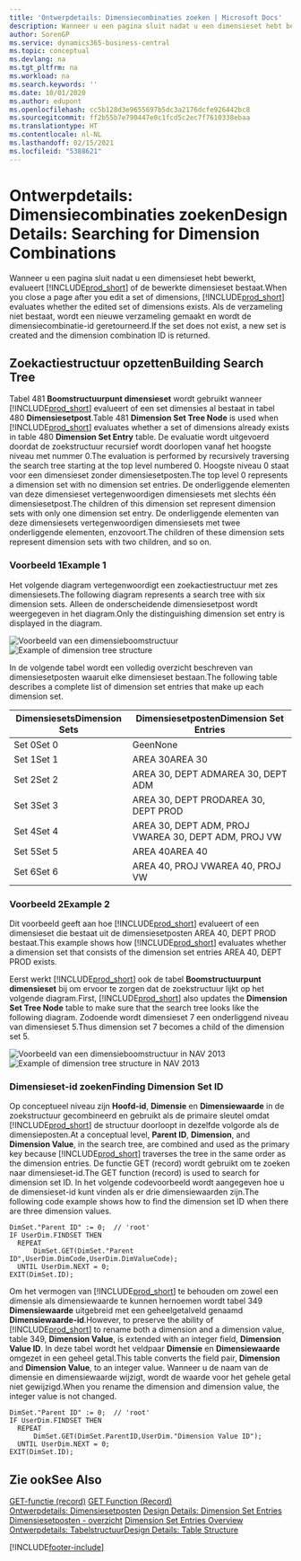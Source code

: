 ```yaml
---
title: 'Ontwerpdetails: Dimensiecombinaties zoeken | Microsoft Docs'
description: Wanneer u een pagina sluit nadat u een dimensieset hebt bewerkt, evalueert Business Central of de bewerkte dimensieset bestaat. Als de verzameling niet bestaat, wordt een nieuwe verzameling gemaakt en wordt de dimensiecombinatie-id geretourneerd.
author: SorenGP
ms.service: dynamics365-business-central
ms.topic: conceptual
ms.devlang: na
ms.tgt_pltfrm: na
ms.workload: na
ms.search.keywords: ''
ms.date: 10/01/2020
ms.author: edupont
ms.openlocfilehash: cc5b128d3e9655697b5dc3a2176dcfe926442bc8
ms.sourcegitcommit: ff2b55b7e790447e0c1fcd5c2ec7f7610338ebaa
ms.translationtype: HT
ms.contentlocale: nl-NL
ms.lasthandoff: 02/15/2021
ms.locfileid: "5388621"
---
```

# <a name="design-details-searching-for-dimension-combinations"></a><span data-ttu-id="31a1a-104">Ontwerpdetails: Dimensiecombinaties zoeken</span><span class="sxs-lookup"><span data-stu-id="31a1a-104">Design Details: Searching for Dimension Combinations</span></span>
<span data-ttu-id="31a1a-105">Wanneer u een pagina sluit nadat u een dimensieset hebt bewerkt, evalueert [!INCLUDE[prod_short](includes/prod_short.md)] of de bewerkte dimensieset bestaat.</span><span class="sxs-lookup"><span data-stu-id="31a1a-105">When you close a page after you edit a set of dimensions, [!INCLUDE[prod_short](includes/prod_short.md)] evaluates whether the edited set of dimensions exists.</span></span> <span data-ttu-id="31a1a-106">Als de verzameling niet bestaat, wordt een nieuwe verzameling gemaakt en wordt de dimensiecombinatie-id geretourneerd.</span><span class="sxs-lookup"><span data-stu-id="31a1a-106">If the set does not exist, a new set is created and the dimension combination ID is returned.</span></span>  

## <a name="building-search-tree"></a><span data-ttu-id="31a1a-107">Zoekactiestructuur opzetten</span><span class="sxs-lookup"><span data-stu-id="31a1a-107">Building Search Tree</span></span>  
 <span data-ttu-id="31a1a-108">Tabel 481 **Boomstructuurpunt dimensieset** wordt gebruikt wanneer [!INCLUDE[prod_short](includes/prod_short.md)] evalueert of een set dimensies al bestaat in tabel 480 **Dimensiesetpost**.</span><span class="sxs-lookup"><span data-stu-id="31a1a-108">Table 481 **Dimension Set Tree Node** is used when [!INCLUDE[prod_short](includes/prod_short.md)] evaluates whether a set of dimensions already exists in table 480 **Dimension Set Entry** table.</span></span> <span data-ttu-id="31a1a-109">De evaluatie wordt uitgevoerd doordat de zoekstructuur recursief wordt doorlopen vanaf het hoogste niveau met nummer 0.</span><span class="sxs-lookup"><span data-stu-id="31a1a-109">The evaluation is performed by recursively traversing the search tree starting at the top level numbered 0.</span></span> <span data-ttu-id="31a1a-110">Hoogste niveau 0 staat voor een dimensieset zonder dimensiesetposten.</span><span class="sxs-lookup"><span data-stu-id="31a1a-110">The top level 0 represents a dimension set with no dimension set entries.</span></span> <span data-ttu-id="31a1a-111">De onderliggende elementen van deze dimensieset vertegenwoordigen dimensiesets met slechts één dimensiesetpost.</span><span class="sxs-lookup"><span data-stu-id="31a1a-111">The children of this dimension set represent dimension sets with only one dimension set entry.</span></span> <span data-ttu-id="31a1a-112">De onderliggende elementen van deze dimensiesets vertegenwoordigen dimensiesets met twee onderliggende elementen, enzovoort.</span><span class="sxs-lookup"><span data-stu-id="31a1a-112">The children of these dimension sets represent dimension sets with two children, and so on.</span></span>  

### <a name="example-1"></a><span data-ttu-id="31a1a-113">Voorbeeld 1</span><span class="sxs-lookup"><span data-stu-id="31a1a-113">Example 1</span></span>  
 <span data-ttu-id="31a1a-114">Het volgende diagram vertegenwoordigt een zoekactiestructuur met zes dimensiesets.</span><span class="sxs-lookup"><span data-stu-id="31a1a-114">The following diagram represents a search tree with six dimension sets.</span></span> <span data-ttu-id="31a1a-115">Alleen de onderscheidende dimensiesetpost wordt weergegeven in het diagram.</span><span class="sxs-lookup"><span data-stu-id="31a1a-115">Only the distinguishing dimension set entry is displayed in the diagram.</span></span>  

 <span data-ttu-id="31a1a-116">![Voorbeeld van een dimensieboomstructuur](media/nav2013_dimension_tree.png "Voorbeeld van een dimensieboomstructuur")</span><span class="sxs-lookup"><span data-stu-id="31a1a-116">![Example of dimension tree structure](media/nav2013_dimension_tree.png "Example of dimension tree structure")</span></span>  

 <span data-ttu-id="31a1a-117">In de volgende tabel wordt een volledig overzicht beschreven van dimensiesetposten waaruit elke dimensieset bestaan.</span><span class="sxs-lookup"><span data-stu-id="31a1a-117">The following table describes a complete list of dimension set entries that make up each dimension set.</span></span>  

|<span data-ttu-id="31a1a-118">Dimensiesets</span><span class="sxs-lookup"><span data-stu-id="31a1a-118">Dimension Sets</span></span>|<span data-ttu-id="31a1a-119">Dimensiesetposten</span><span class="sxs-lookup"><span data-stu-id="31a1a-119">Dimension Set Entries</span></span>|  
|--------------------|---------------------------|  
|<span data-ttu-id="31a1a-120">Set 0</span><span class="sxs-lookup"><span data-stu-id="31a1a-120">Set 0</span></span>|<span data-ttu-id="31a1a-121">Geen</span><span class="sxs-lookup"><span data-stu-id="31a1a-121">None</span></span>|  
|<span data-ttu-id="31a1a-122">Set 1</span><span class="sxs-lookup"><span data-stu-id="31a1a-122">Set 1</span></span>|<span data-ttu-id="31a1a-123">AREA 30</span><span class="sxs-lookup"><span data-stu-id="31a1a-123">AREA 30</span></span>|  
|<span data-ttu-id="31a1a-124">Set 2</span><span class="sxs-lookup"><span data-stu-id="31a1a-124">Set 2</span></span>|<span data-ttu-id="31a1a-125">AREA 30, DEPT ADM</span><span class="sxs-lookup"><span data-stu-id="31a1a-125">AREA 30, DEPT ADM</span></span>|  
|<span data-ttu-id="31a1a-126">Set 3</span><span class="sxs-lookup"><span data-stu-id="31a1a-126">Set 3</span></span>|<span data-ttu-id="31a1a-127">AREA 30, DEPT PROD</span><span class="sxs-lookup"><span data-stu-id="31a1a-127">AREA 30, DEPT PROD</span></span>|  
|<span data-ttu-id="31a1a-128">Set 4</span><span class="sxs-lookup"><span data-stu-id="31a1a-128">Set 4</span></span>|<span data-ttu-id="31a1a-129">AREA 30, DEPT ADM, PROJ VW</span><span class="sxs-lookup"><span data-stu-id="31a1a-129">AREA 30, DEPT ADM, PROJ VW</span></span>|  
|<span data-ttu-id="31a1a-130">Set 5</span><span class="sxs-lookup"><span data-stu-id="31a1a-130">Set 5</span></span>|<span data-ttu-id="31a1a-131">AREA 40</span><span class="sxs-lookup"><span data-stu-id="31a1a-131">AREA 40</span></span>|  
|<span data-ttu-id="31a1a-132">Set 6</span><span class="sxs-lookup"><span data-stu-id="31a1a-132">Set 6</span></span>|<span data-ttu-id="31a1a-133">AREA 40, PROJ VW</span><span class="sxs-lookup"><span data-stu-id="31a1a-133">AREA 40, PROJ VW</span></span>|  

### <a name="example-2"></a><span data-ttu-id="31a1a-134">Voorbeeld 2</span><span class="sxs-lookup"><span data-stu-id="31a1a-134">Example 2</span></span>  
 <span data-ttu-id="31a1a-135">Dit voorbeeld geeft aan hoe [!INCLUDE[prod_short](includes/prod_short.md)] evalueert of een dimensieset die bestaat uit de dimensiesetposten AREA 40, DEPT PROD bestaat.</span><span class="sxs-lookup"><span data-stu-id="31a1a-135">This example shows how [!INCLUDE[prod_short](includes/prod_short.md)] evaluates whether a dimension set that consists of the dimension set entries AREA 40, DEPT PROD exists.</span></span>  

 <span data-ttu-id="31a1a-136">Eerst werkt [!INCLUDE[prod_short](includes/prod_short.md)] ook de tabel **Boomstructuurpunt dimensieset** bij om ervoor te zorgen dat de zoekstructuur lijkt op het volgende diagram.</span><span class="sxs-lookup"><span data-stu-id="31a1a-136">First, [!INCLUDE[prod_short](includes/prod_short.md)] also updates the **Dimension Set Tree Node** table to make sure that the search tree looks like the following diagram.</span></span> <span data-ttu-id="31a1a-137">Zodoende wordt dimensieset 7 een onderliggend niveau van dimensieset 5.</span><span class="sxs-lookup"><span data-stu-id="31a1a-137">Thus dimension set 7 becomes a child of the dimension set 5.</span></span>  

 <span data-ttu-id="31a1a-138">![Voorbeeld van een dimensieboomstructuur in NAV 2013](media/nav2013_dimension_tree_example2.png "Voorbeeld van een dimensieboomstructuur in NAV 2013")</span><span class="sxs-lookup"><span data-stu-id="31a1a-138">![Example of dimension tree structure in NAV 2013](media/nav2013_dimension_tree_example2.png "Example of dimension tree structure in NAV 2013")</span></span>  

### <a name="finding-dimension-set-id"></a><span data-ttu-id="31a1a-139">Dimensieset-id zoeken</span><span class="sxs-lookup"><span data-stu-id="31a1a-139">Finding Dimension Set ID</span></span>  
 <span data-ttu-id="31a1a-140">Op conceptueel niveau zijn **Hoofd-id**, **Dimensie** en **Dimensiewaarde** in de zoekstructuur gecombineerd en gebruikt als de primaire sleutel omdat [!INCLUDE[prod_short](includes/prod_short.md)] de structuur doorloopt in dezelfde volgorde als de dimensieposten.</span><span class="sxs-lookup"><span data-stu-id="31a1a-140">At a conceptual level, **Parent ID**, **Dimension**, and **Dimension Value**, in the search tree, are combined and used as the primary key because [!INCLUDE[prod_short](includes/prod_short.md)] traverses the tree in the same order as the dimension entries.</span></span> <span data-ttu-id="31a1a-141">De functie GET (record) wordt gebruikt om te zoeken naar dimensieset-id.</span><span class="sxs-lookup"><span data-stu-id="31a1a-141">The GET function (record) is used to search for dimension set ID.</span></span> <span data-ttu-id="31a1a-142">In het volgende codevoorbeeld wordt aangegeven hoe u de dimensieset-id kunt vinden als er drie dimensiewaarden zijn.</span><span class="sxs-lookup"><span data-stu-id="31a1a-142">The following code example shows how to find the dimension set ID when there are three dimension values.</span></span>  

```  
DimSet."Parent ID" := 0;  // 'root'  
IF UserDim.FINDSET THEN  
  REPEAT  
      DimSet.GET(DimSet."Parent ID",UserDim.DimCode,UserDim.DimValueCode);  
  UNTIL UserDim.NEXT = 0;  
EXIT(DimSet.ID);  

```  

<span data-ttu-id="31a1a-143">Om het vermogen van [!INCLUDE[prod_short](includes/prod_short.md)] te behouden om zowel een dimensie als dimensiewaarde te kunnen hernoemen wordt tabel 349 **Dimensiewaarde** uitgebreid met een geheelgetalveld genaamd **Dimensiewaarde-id**.</span><span class="sxs-lookup"><span data-stu-id="31a1a-143">However, to preserve the ability of [!INCLUDE[prod_short](includes/prod_short.md)] to rename both a dimension and a dimension value, table 349, **Dimension Value**, is extended with an integer field, **Dimension Value ID**.</span></span> <span data-ttu-id="31a1a-144">In deze tabel wordt het veldpaar **Dimensie** en **Dimensiewaarde** omgezet in een geheel getal.</span><span class="sxs-lookup"><span data-stu-id="31a1a-144">This table converts the field pair, **Dimension** and **Dimension Value**, to an integer value.</span></span> <span data-ttu-id="31a1a-145">Wanneer u de naam van de dimensie en dimensiewaarde wijzigt, wordt de waarde voor het gehele getal niet gewijzigd.</span><span class="sxs-lookup"><span data-stu-id="31a1a-145">When you rename the dimension and dimension value, the integer value is not changed.</span></span>  

```  
DimSet."Parent ID" := 0;  // 'root'  
IF UserDim.FINDSET THEN  
  REPEAT  
      DimSet.GET(DimSet.ParentID,UserDim."Dimension Value ID");  
  UNTIL UserDim.NEXT = 0;  
EXIT(DimSet.ID);  

```  

## <a name="see-also"></a><span data-ttu-id="31a1a-146">Zie ook</span><span class="sxs-lookup"><span data-stu-id="31a1a-146">See Also</span></span>  
 <span data-ttu-id="31a1a-147">[GET-functie (record)](/dynamics-nav/GET-Function--Record-)  </span><span class="sxs-lookup"><span data-stu-id="31a1a-147">[GET Function (Record)](/dynamics-nav/GET-Function--Record-)  </span></span>  
 <span data-ttu-id="31a1a-148">[Ontwerpdetails: Dimensiesetposten](design-details-dimension-set-entries.md) </span><span class="sxs-lookup"><span data-stu-id="31a1a-148">[Design Details: Dimension Set Entries](design-details-dimension-set-entries.md) </span></span>  
 <span data-ttu-id="31a1a-149">[Dimensiesetposten - overzicht](design-details-dimension-set-entries-overview.md) </span><span class="sxs-lookup"><span data-stu-id="31a1a-149">[Dimension Set Entries Overview](design-details-dimension-set-entries-overview.md) </span></span>  
 [<span data-ttu-id="31a1a-150">Ontwerpdetails: Tabelstructuur</span><span class="sxs-lookup"><span data-stu-id="31a1a-150">Design Details: Table Structure</span></span>](design-details-table-structure.md)   
 


[!INCLUDE[footer-include](includes/footer-banner.md)]